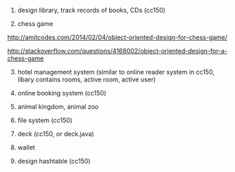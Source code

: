 1. design library, track records of books, CDs (cc150)

2. chess game

http://amitcodes.com/2014/02/04/object-oriented-design-for-chess-game/

http://stackoverflow.com/questions/4168002/object-oriented-design-for-a-chess-game

3. hotel management system (similar to online reader system in cc150, libary contains rooms, active room, active user)

4. online booking system (cc150)

5. animal kingdom, animal zoo

6. file system (cc150)

7. deck (cc150, or deck.java)

8. wallet

9. design hashtable (cc150)